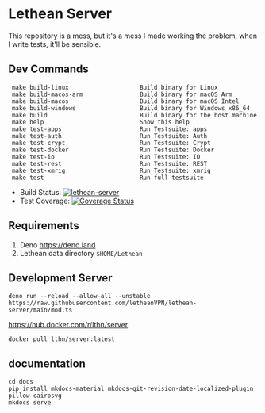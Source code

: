 # Lethean Server

This repository is a mess, but it's a mess I made working the problem, when I
write tests, it'll be sensible.

## Dev Commands

```text
 make build-linux                    Build binary for Linux
 make build-macos-arm                Build binary for macOS Arm
 make build-macos                    Build binary for macOS Intel
 make build-windows                  Build binary for Windows x86_64
 make build                          Build binary for the host machine
 make help                           Show this help
 make test-apps                      Run Testsuite: apps
 make test-auth                      Run Testsuite: Auth
 make test-crypt                     Run Testsuite: Crypt
 make test-docker                    Run Testsuite: Docker
 make test-io                        Run Testsuite: IO
 make test-rest                      Run Testsuite: REST
 make test-xmrig                     Run Testsuite: xmrig
 make test                           Run full testsuite

```

- Build Status:
  [![lethean-server](https://github.com/dAppServer/server/actions/workflows/compile.yml/badge.svg)](https://github.com/dAppServer/server/actions/workflows/compile.yml)
- Test Coverage:
  [![Coverage Status](https://coveralls.io/repos/github/dAppServer/server/badge.svg?branch=main)](https://coveralls.io/github/dAppServer/server?branch=main)
## Requirements

1. Deno https://deno.land
2. Lethean data directory `$HOME/Lethean`

## Development Server

```shell
deno run --reload --allow-all --unstable https://raw.githubusercontent.com/letheanVPN/lethean-server/main/mod.ts
```
https://hub.docker.com/r/lthn/server

`docker pull lthn/server:latest`

## documentation

```shell
cd docs
pip install mkdocs-material mkdocs-git-revision-date-localized-plugin pillow cairosvg
mkdocs serve
```
